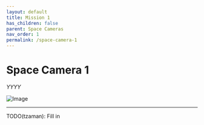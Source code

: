 ```yaml
---
layout: default
title: Mission 1
has_children: false
parent: Space Cameras
nav_order: 1
permalink: /space-camera-1
---
```


# Space Camera 1

*YYYY*<br />

![Image](docs/polaroids-from-space/XXX.jpg)

-----

TODO(tzaman): Fill in
